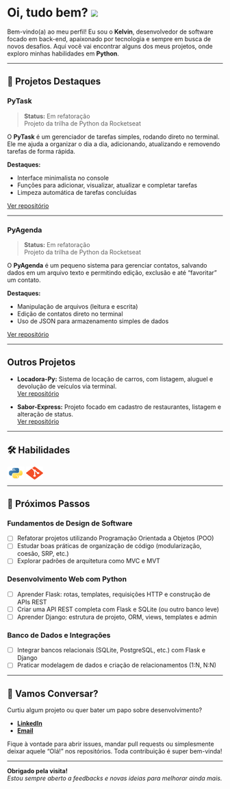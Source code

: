 # Oi, tudo bem? <img src="https://media.giphy.com/media/hvRJCLFzcasrR4ia7z/giphy.gif" width="28">

Bem-vindo(a) ao meu perfil! Eu sou o **Kelvin**, desenvolvedor de software focado em back-end, apaixonado por tecnologia e sempre em busca de novos desafios. Aqui você vai encontrar alguns dos meus projetos, onde exploro minhas habilidades em **Python**.

---

## 🚀 Projetos Destaques

### PyTask
> **Status:** Em refatoração  
> Projeto da trilha de Python da Rocketseat

O **PyTask** é um gerenciador de tarefas simples, rodando direto no terminal. Ele me ajuda a organizar o dia a dia, adicionando, atualizando e removendo tarefas de forma rápida.

**Destaques:**
- Interface minimalista no console  
- Funções para adicionar, visualizar, atualizar e completar tarefas  
- Limpeza automática de tarefas concluídas  

[Ver repositório](https://github.com/k-ccosta/PyTask)

---

### PyAgenda
> **Status:** Em refatoração  
> Projeto da trilha de Python da Rocketseat

O **PyAgenda** é um pequeno sistema para gerenciar contatos, salvando dados em um arquivo texto e permitindo edição, exclusão e até “favoritar” um contato.

**Destaques:**
- Manipulação de arquivos (leitura e escrita)  
- Edição de contatos direto no terminal  
- Uso de JSON para armazenamento simples de dados  

[Ver repositório](https://github.com/k-ccosta/PyAgenda)

---

## Outros Projetos

- **Locadora-Py:** Sistema de locação de carros, com listagem, aluguel e devolução de veículos via terminal.  
  [Ver repositório](https://github.com/k-ccosta/Locadora-Py)

- **Sabor-Express:** Projeto focado em cadastro de restaurantes, listagem e alteração de status.  
  [Ver repositório](https://github.com/k-ccosta/Sabor-Express)

---

## 🛠️ Habilidades
<div style="display: inline-block;">
  <img align="center" alt="Python" height="30" width="40" src="https://raw.githubusercontent.com/devicons/devicon/master/icons/python/python-original.svg">
  <img align="center" alt="Git" height="30" width="40" src="https://raw.githubusercontent.com/devicons/devicon/master/icons/git/git-original.svg">
</div>

---

## 🎯 Próximos Passos

### Fundamentos de Design de Software
- [ ] Refatorar projetos utilizando Programação Orientada a Objetos (POO)
- [ ] Estudar boas práticas de organização de código (modularização, coesão, SRP, etc.)
- [ ] Explorar padrões de arquitetura como MVC e MVT

### Desenvolvimento Web com Python
- [ ] Aprender Flask: rotas, templates, requisições HTTP e construção de APIs REST
- [ ] Criar uma API REST completa com Flask e SQLite (ou outro banco leve)
- [ ] Aprender Django: estrutura de projeto, ORM, views, templates e admin

### Banco de Dados e Integrações
- [ ] Integrar bancos relacionais (SQLite, PostgreSQL, etc.) com Flask e Django
- [ ] Praticar modelagem de dados e criação de relacionamentos (1:N, N:N)

---

## 💬 Vamos Conversar?

Curtiu algum projeto ou quer bater um papo sobre desenvolvimento?  
- [**LinkedIn**](https://www.linkedin.com/in/k-ccosta/)  
- [**Email**](mailto:k.accosta98@gmail.com)

Fique à vontade para abrir issues, mandar pull requests ou simplesmente deixar aquele “Olá!” nos repositórios. Toda contribuição é super bem-vinda!

---

**Obrigado pela visita!**  
_Estou sempre aberto a feedbacks e novas ideias para melhorar ainda mais._
